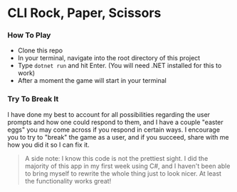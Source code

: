 # CLI Rock, Paper, Scissors
### How To Play
* Clone this repo
* In your terminal, navigate into the root directory of this project
* Type `dotnet run` and hit Enter. (You will need .NET installed for this to work)
* After a moment the game will start in your terminal

### Try To Break It
I have done my best to account for all possibilities regarding the user prompts and how one could respond to them, and I have a couple "easter eggs" you may come across if you respond in certain ways. I encourage you to try to "break" the game as a user, and if you succeed, share with me how you did it so I can fix it.

> A side note: I know this code is not the prettiest sight. I did the majority of this app in my first week using C#, and I haven't been able to bring myself to rewrite the whole thing just to look nicer. At least the functionality works great!
